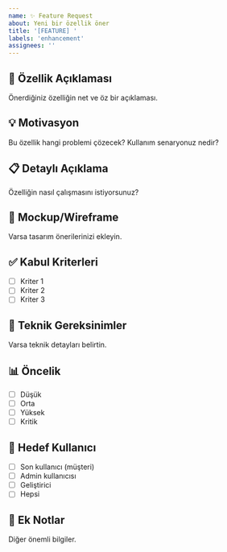 ```yaml
---
name: ✨ Feature Request
about: Yeni bir özellik öner
title: '[FEATURE] '
labels: 'enhancement'
assignees: ''
---
```


## 🚀 Özellik Açıklaması
Önerdiğiniz özelliğin net ve öz bir açıklaması.

## 💡 Motivasyon
Bu özellik hangi problemi çözecek? Kullanım senaryonuz nedir?

## 📋 Detaylı Açıklama
Özelliğin nasıl çalışmasını istiyorsunuz?

## 🎨 Mockup/Wireframe
Varsa tasarım önerilerinizi ekleyin.

## ✅ Kabul Kriterleri
- [ ] Kriter 1
- [ ] Kriter 2
- [ ] Kriter 3

## 🔧 Teknik Gereksinimler
Varsa teknik detayları belirtin.

## 📊 Öncelik
- [ ] Düşük
- [ ] Orta
- [ ] Yüksek
- [ ] Kritik

## 🎯 Hedef Kullanıcı
- [ ] Son kullanıcı (müşteri)
- [ ] Admin kullanıcısı
- [ ] Geliştirici
- [ ] Hepsi

## 📝 Ek Notlar
Diğer önemli bilgiler.

